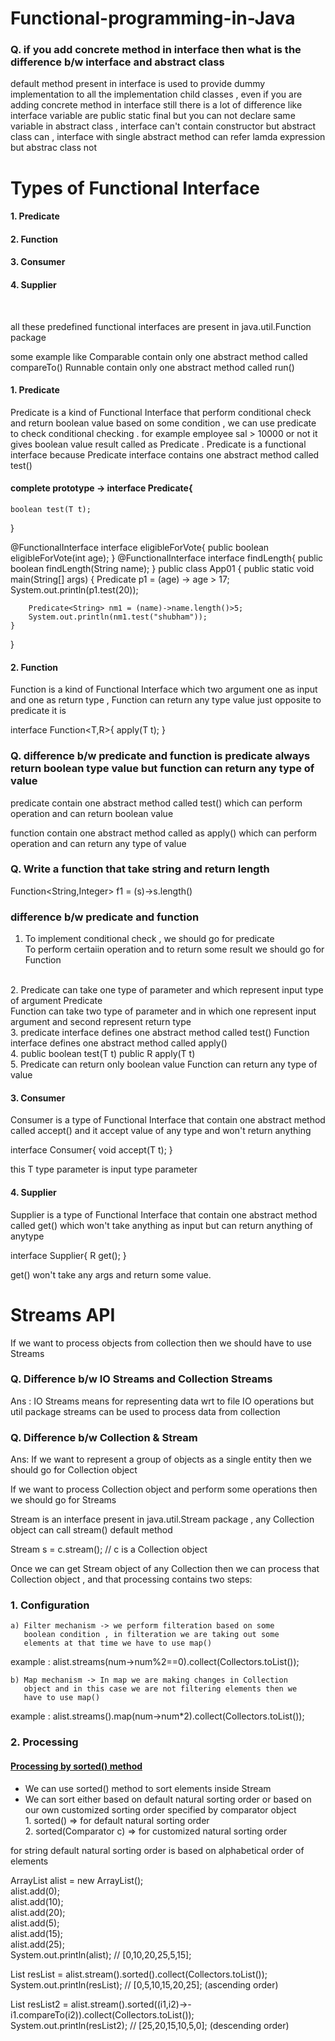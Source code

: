 # Functional-programming-in-Java

### <b> Q. if you add concrete method in interface then what is the difference b/w interface and abstract class<br></b>
default method present in interface is used to provide dummy 
implementation to all the implementation child classes , even if you are 
adding concrete method in interface still there is a lot of difference 
like interface variable are public static final but you can not declare 
same variable in abstract class , interface can't contain constructor but 
abstract class can , interface with single abstract method can refer lamda 
expression but abstrac class not

# Types of Functional Interface<br>
#### 1. Predicate <br>
#### 2. Function <br>
#### 3. Consumer <br>
#### 4. Supplier <br>
<br>

all these predefined functional interfaces are present in java.util.Function
package 

some example like Comparable contain only one abstract method called 
compareTo()
Runnable contain only one abstract method called run()


#### 1. Predicate
Predicate is a kind of Functional Interface that perform conditional check
and return boolean value based on some condition , we can use predicate 
to check conditional checking . for example employee sal > 10000 or not it 
gives boolean value result called as Predicate . Predicate is a functional 
interface because Predicate interface contains one abstract method called 
test() 

#### complete prototype -> interface Predicate<T>{
	boolean test(T t);
}

@FunctionalInterface
interface eligibleForVote{
	public boolean eligibleForVote(int age);
}
@FunctionalInterface
interface findLength{
	public boolean findLength(String name);
}
public class App01 {
	public static void main(String[] args) {
		Predicate<Integer> p1 = (age) -> age > 17;
		System.out.println(p1.test(20));
		
		Predicate<String> nm1 = (name)->name.length()>5;
		System.out.println(nm1.test("shubham"));
	}
}

#### 2. Function
Function is a kind of Functional Interface which two argument one as 
input and one as return type , Function can return any type value just 
opposite to predicate it is

interface Function<T,R>{
	<R> apply(T t);	
}

### <b> Q. difference b/w predicate and function is predicate always return boolean type value but function can return any type of value </b>

predicate contain one abstract method called test() which can perform 
operation and can return boolean value

function contain one abstract method called as apply() which can perform 
operation and can return any type of value


### <b> Q. Write a function that take string and return length </b>

Function<String,Integer> f1 = (s)->s.length()


### <b> difference b/w predicate and function </b>
1. To implement conditional check , we should go for predicate
   <br>
   To perform certaiin operation and to return some result we should go 
   for Function
<br>
2. Predicate can take one type of parameter and which represent input type 
   of argument Predicate<T>
   <br>
   Function can take two type of parameter and in which one represent 
   input argument and second represent return type
<br>
3. predicate interface defines one abstract method called test()
   Function interface defines one abstract method called apply()
<br>
4. public boolean test(T t)
   public R apply(T t)
<br>
5. Predicate can return only boolean value
   Function can return any type of value


#### <b> 3. Consumer </b>
Consumer is a type of Functional Interface that contain one abstract method 
called accept() and it accept value of any type and won't return anything

interface Consumer<T>{
	void accept(T t);
}

this T type parameter is input type parameter

#### <b> 4. Supplier </b>
Supplier is a type of Functional Interface that contain one abstract method 
called get() which won't take anything as input but can return anything of 
anytype

interface Supplier<R>{
	R get();
}

get() won't take any args and return some value.

# Streams API<br>
If we want to process objects from collection then we should have to use 
Streams

### <b>  Q. Difference b/w IO Streams and Collection Streams<br> </b>
Ans : IO Streams means for representing data wrt to file IO operations
but util package streams can be used to process data from collection

### <b> Q. Difference b/w Collection & Stream<br> </b>
Ans: If we want to represent a group of objects as a single entity then we 
should go for Collection object

If we want to process Collection object and perform some operations then 
we should go for Streams

Stream is an interface present in java.util.Stream package , any 
Collection object can call stream() default method 


Stream s = c.stream(); // c is a Collection object

Once we can get Stream object of any Collection then we can process that 
Collection object , and that processing contains two steps:

### <b> 1. Configuration <br> </b>

	a) Filter mechanism -> we perform filteration based on some 
 	   boolean condition , in filteration we are taking out some 
	   elements at that time we have to use map()

example : alist.streams(num->num%2==0).collect(Collectors.toList());
	
	b) Map mechanism -> In map we are making changes in Collection 
	   object and in this case we are not filtering elements then we 
	   have to use map()   

example : alist.streams().map(num->num*2).collect(Collectors.toList());

### <b> 2. Processing</b>

#### <u> Processing by sorted() method<br>	</u>

* We can use sorted() method to sort elements inside Stream
* We can sort either based on default natural sorting order or 
based on our own customized sorting order specified by comparator
object<br> 
		1. sorted() => for default natural sorting order
		<br>
		2. sorted(Comparator c) => for customized natural sorting order

for string default natural sorting order is based on alphabetical order of elements


ArrayList<Integer> alist = new ArrayList<Integer>(); <br>
alist.add(0);<br>
alist.add(10);<br>
alist.add(20);<br>
alist.add(5);	<br>
alist.add(15);<br>
alist.add(25);<br>
System.out.println(alist); // [0,10,20,25,5,15];<br>

List<Integer> resList = alist.stream().sorted().collect(Collectors.toList());<br>
System.out.println(resList); // [0,5,10,15,20,25]; (ascending order)<br>


List<Integer> resList2 = alist.stream().sorted((i1,i2)->-i1.compareTo(i2)).collect(Collectors.toList());<br>
System.out.println(resList2); // [25,20,15,10,5,0]; (descending order)<br>



